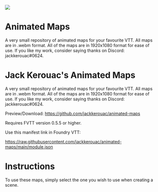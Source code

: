 ![](https://img.shields.io/badge/Foundry-v0.7.9-informational)
<!--- Downloads @ Latest Badge -->
<!--- replace <user>/<repo> with your username/repository -->
<!--- ![Latest Release Download Count](https://img.shields.io/github/downloads/jackkerouac/animated-maps/latest/module.zip) -->

<!--- Forge Bazaar Install % Badge -->
<!--- replace <your-module-name> with the `name` in your manifest -->
<!--- ![Forge Installs](https://img.shields.io/badge/dynamic/json?label=Forge%20Installs&query=package.installs&suffix=%25&url=https%3A%2F%2Fforge-vtt.com%2Fapi%2Fbazaar%2Fpackage%2Fanimated-maps&colorB=a4dea4) -->

# Animated Maps
A very small repository of animated maps for your favourite VTT. All maps are in .webm format. All of the maps are in 1920x1080 format for ease of use. If you like my work, consider saying thanks on Discord: jackkerouac#0624.

# Jack Kerouac's Animated Maps
A very small repository of animated maps for your favourite VTT. All maps are in .webm format. All of the maps are in 1920x1080 format for ease of use. If you like my work, consider saying thanks on Discord: jackkerouac#0624.

Preview/Download: https://github.com/jackkerouac/animated-maps

Requires FVTT version 0.5.5 or higher.

Use this manifest link in Foundry VTT:

https://raw.githubusercontent.com/jackkerouac/animated-maps/main/module.json

# Instructions
To use these maps, simply select the one you wish to use when creating a scene.